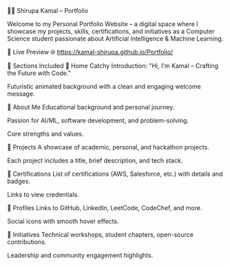🧑‍💻 Shirupa Kamal – Portfolio



Welcome to my Personal Portfolio Website – a digital space where I showcase my projects, skills, certifications, and initiatives as a Computer Science student passionate about Artificial Intelligence & Machine Learning.

🚀 Live Preview
🌐 https://kamal-shirupa.github.io/Portfolio/

📌 Sections Included
🔹 Home
Catchy Introduction: "Hi, I'm Kamal – Crafting the Future with Code."

Futuristic animated background with a clean and engaging welcome message.

🔹 About Me
Educational background and personal journey.

Passion for AI/ML, software development, and problem-solving.

Core strengths and values.

🔹 Projects
A showcase of academic, personal, and hackathon projects.

Each project includes a title, brief description, and tech stack.

🔹 Certifications
List of certifications (AWS, Salesforce, etc.) with details and badges.

Links to view credentials.

🔹 Profiles
Links to GitHub, LinkedIn, LeetCode, CodeChef, and more.

Social icons with smooth hover effects.

🔹 Initiatives
Technical workshops, student chapters, open-source contributions.

Leadership and community engagement highlights.


